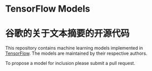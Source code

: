 # TensorFlow Models
# 谷歌的关于文本摘要的开源代码
This repository contains machine learning models implemented in
[TensorFlow](https://tensorflow.org). The models are maintained by their
respective authors.

To propose a model for inclusion please submit a pull request.
